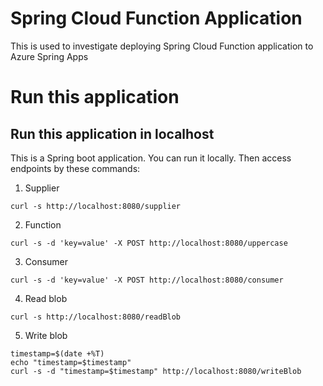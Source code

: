 # Spring Cloud Function Application

This is used to investigate deploying Spring Cloud Function application to Azure Spring Apps

# Run this application

## Run this application in localhost

This is a Spring boot application. You can run it locally. Then access endpoints by these commands:

1. Supplier
```shell
curl -s http://localhost:8080/supplier
```

2. Function
```shell
curl -s -d 'key=value' -X POST http://localhost:8080/uppercase 
```

3. Consumer
```shell
curl -s -d 'key=value' -X POST http://localhost:8080/consumer
```

4. Read blob
```shell
curl -s http://localhost:8080/readBlob
```

5. Write blob
```shell
timestamp=$(date +%T)
echo "timestamp=$timestamp"
curl -s -d "timestamp=$timestamp" http://localhost:8080/writeBlob
```

